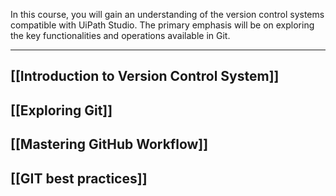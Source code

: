 In this course, you will gain an understanding of the version control systems compatible with UiPath Studio. The primary emphasis will be on exploring the key functionalities and operations available in Git.

---

## [[Introduction to Version Control System]]
## [[Exploring Git]]
## [[Mastering GitHub Workflow]]

## [[GIT best practices]]